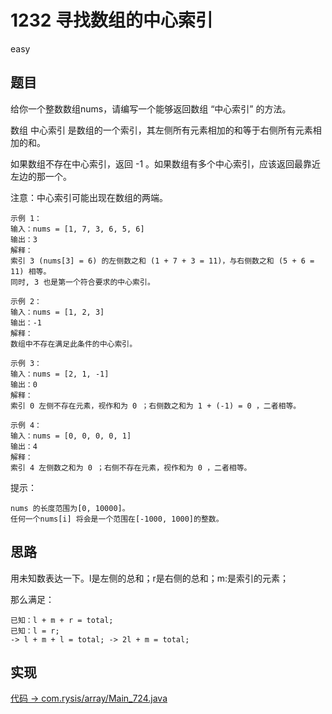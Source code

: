 # 1232 寻找数组的中心索引

easy

## 题目

给你一个整数数组nums，请编写一个能够返回数组 “中心索引” 的方法。

数组 中心索引 是数组的一个索引，其左侧所有元素相加的和等于右侧所有元素相加的和。

如果数组不存在中心索引，返回 -1 。如果数组有多个中心索引，应该返回最靠近左边的那一个。

注意：中心索引可能出现在数组的两端。

```
示例 1：
输入：nums = [1, 7, 3, 6, 5, 6]
输出：3
解释：
索引 3 (nums[3] = 6) 的左侧数之和 (1 + 7 + 3 = 11)，与右侧数之和 (5 + 6 = 11) 相等。
同时, 3 也是第一个符合要求的中心索引。

示例 2：
输入：nums = [1, 2, 3]
输出：-1
解释：
数组中不存在满足此条件的中心索引。

示例 3：
输入：nums = [2, 1, -1]
输出：0
解释：
索引 0 左侧不存在元素，视作和为 0 ；右侧数之和为 1 + (-1) = 0 ，二者相等。

示例 4：
输入：nums = [0, 0, 0, 0, 1]
输出：4
解释：
索引 4 左侧数之和为 0 ；右侧不存在元素，视作和为 0 ，二者相等。
```

提示：
```
nums 的长度范围为[0, 10000]。
任何一个nums[i] 将会是一个范围在[-1000, 1000]的整数。
```

## 思路

用未知数表达一下。l是左侧的总和；r是右侧的总和；m:是索引的元素；

那么满足：

```
已知：l + m + r = total;
已知：l = r;
-> l + m + l = total; -> 2l + m = total;
```

## 实现

[代码 -> com.rysis/array/Main_724.java](../../src/com/rysis/array/Main_724.java)